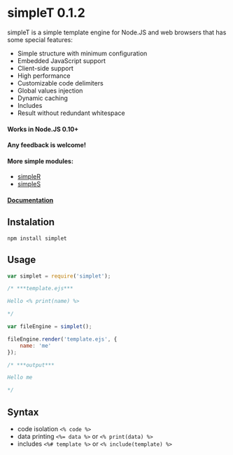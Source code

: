 # simpleT 0.1.2

simpleT is a simple template engine for Node.JS and web browsers that has some special features:

- Simple structure with minimum configuration
- Embedded JavaScript support
- Client-side support
- High performance
- Customizable code delimiters
- Global values injection
- Dynamic caching
- Includes
- Result without redundant whitespace

#### Works in Node.JS 0.10+
#### Any feedback is welcome!

#### More simple modules:
- [simpleR](http://micnic.github.com/simpleR/)
- [simpleS](http://micnic.github.com/simpleS/)

#### [Documentation](https://github.com/micnic/simpleT/wiki/Documentation)

## Instalation

	npm install simplet

## Usage

```javascript
var simplet = require('simplet');

/* ***template.ejs***

Hello <% print(name) %>

*/

var fileEngine = simplet();

fileEngine.render('template.ejs', {
    name: 'me'
});

/* ***output***

Hello me

*/
```

## Syntax
* code isolation `<% code %>`
* data printing `<%= data %>` or `<% print(data) %>`
* includes `<%# template %>` or `<% include(template) %>`